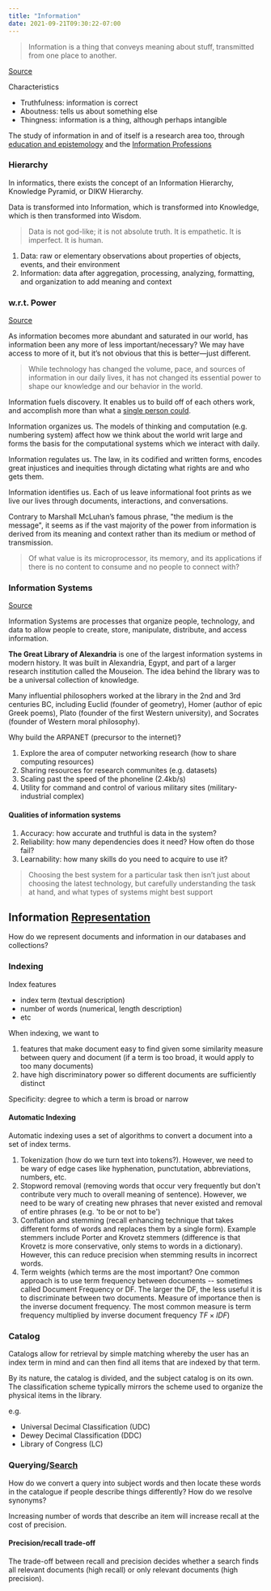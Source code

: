 ```yaml
---
title: "Information"
date: 2021-09-21T09:30:22-07:00
---
```


> Information is a thing that conveys meaning about stuff, transmitted from one place to another.

[Source](https://www.youtube.com/watch?v=pfP7AjwIZI8)

Characteristics
* Truthfulness: information is correct
* Aboutness: tells us about something else
* Thingness: information is a thing, although perhaps intangible

The study of information in and of itself is a research area too, through [education and epistemology](toc/education-and-epistemology.md) and the [Information Professions](thoughts/information-professions.md)

### Hierarchy
In informatics, there exists the concept of an Information Hierarchy, Knowledge Pyramid, or DIKW Hierarchy.

Data is transformed into Information, which is transformed into Knowledge, which is then transformed into Wisdom.

> Data is not god-like; it is not absolute truth. It is empathetic. It is imperfect. It is human. 

1. Data: raw or elementary observations about properties of objects, events, and their environment
2. Information: data after aggregation, processing, analyzing, formatting, and organization to add meaning and context

### w.r.t. Power
[Source](https://faculty.washington.edu/ajko/books/foundations-of-information/#/power)

As information becomes more abundant and saturated in our world, has information been any more of less important/necessary? We may have access to more of it, but it’s not obvious that this is better—just different.

> While technology has changed the volume, pace, and sources of information in our daily lives, it has not changed its essential power to shape our knowledge and our behavior in the world.

Information fuels discovery. It enables us to build off of each others work, and accomplish more than what a [single person could](posts/collaborative-thinking.md).

Information organizes us. The models of thinking and computation (e.g. numbering system) affect how we think about the world writ large and forms the basis for the computational systems which we interact with daily.

Information regulates us. The law, in its codified and written forms, encodes great injustices and inequities through dictating what rights are and who gets them.

Information identifies us. Each of us leave informational foot prints as we live our lives through documents, interactions, and conversations.


Contrary to Marshall McLuhan’s famous phrase, "the medium is the message", it seems as if the vast majority of the power from information is derived from its meaning and context rather than its medium or method of transmission.

> Of what value is its microprocessor, its memory, and its applications if there is no content to consume and no people to connect with?

### Information Systems
[Source](https://faculty.washington.edu/ajko/books/foundations-of-information/#/systems)

Information Systems are processes that organize people, technology, and data to allow people to create, store, manipulate, distribute, and access information.

**The Great Library of Alexandria** is one of the largest information systems in modern history. It was built in Alexandria, Egypt, and part of a larger research institution called the Mouseion. The idea behind the library was to be a universal collection of knowledge.

Many influential philosophers worked at the library in the 2nd and 3rd centuries BC, including Euclid (founder of geometry), Homer (author of epic Greek poems), Plato (founder of the first Western university), and Socrates (founder of Western moral philosophy).

Why build the ARPANET (precursor to the internet)?
1. Explore the area of computer networking research (how to share computing resources)
2. Sharing resources for research communites (e.g. datasets)
3. Scaling past the speed of the phoneline (2.4kb/s)
4. Utility for command and control of various military sites (military-industrial complex)

#### Qualities of information systems
1. Accuracy: how accurate and truthful is data in the system?
2. Reliability: how many dependencies does it need? How often do those fail?
3. Learnability: how many skills do you need to acquire to use it?

> Choosing the best system for a particular task then isn’t just about choosing the latest technology, but carefully understanding the task at hand, and what types of systems might best support

## Information [Representation](thoughts/representation.md)
How do we represent documents and information in our databases and collections?

### Indexing
Index features
- index term (textual description)
- number of words (numerical, length description)
- etc

When indexing, we want to
1. features that make document easy to find given some similarity measure between query and document (if a term is too broad, it would apply to too many documents)
2. have high discriminatory power so different documents are sufficiently distinct

Specificity: degree to which a term is broad or narrow

#### Automatic Indexing
Automatic indexing uses a set of algorithms to convert a document into a set of index terms.

1. Tokenization (how do we turn text into tokens?). However, we need to be wary of edge cases like hyphenation, punctutation, abbreviations, numbers, etc.
2. Stopword removal (removing words that occur very frequently but don't contribute very much to overall meaning of sentence). However, we need to be wary of creating new phrases that never existed and removal of entire phrases (e.g. 'to be or not to be')
3. Conflation and stemming (recall enhancing technique that takes different forms of words and replaces them by a single form). Example stemmers include Porter and Krovetz stemmers (difference is that Krovetz is more conservative, only stems to words in a dictionary). However, this can reduce precision when stemming results in incorrect words.
4. Term weights (which terms are the most important? One common approach is to use term frequency between documents -- sometimes called Document Frequency or DF. The larger the DF, the less useful it is to discriminate between two documents. Measure of importance then is the inverse document frequency. The most common measure is term frequency multiplied by inverse document frequency $TF \times IDF$)

### Catalog
Catalogs allow for retrieval by simple matching whereby the user has an index term in mind and can then find all items that are indexed by that term.

By its nature, the catalog is divided, and the subject catalog is on its own. The classification scheme typically mirrors the scheme used to organize the physical items in the library.

e.g.
- Universal Decimal Classification (UDC)
- Dewey Decimal Classification (DDC) 
- Library of Congress (LC)

### Querying/[Search](thoughts/search.md)
How do we convert a query into subject words and then locate these words in the catalogue if people describe things differently? How do we resolve synonyms?

Increasing number of words that describe an item will increase recall at the cost of precision.

#### Precision/recall trade-off
The trade-off between recall and precision decides whether a search finds all relevant documents (high recall) or only relevant documents (high precision).